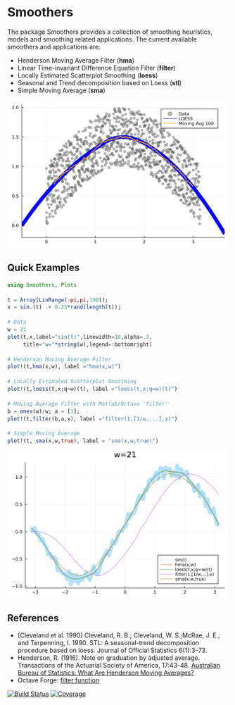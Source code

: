 # Smoothers

The package Smoothers provides a collection of smoothing heuristics, models and smoothing related applications. The current available smoothers and applications are:

* Henderson Moving Average Filter (**hma**)
* Linear Time-invariant Difference Equation Filter (**filter**)
* Locally Estimated Scatterplot Smoothing (**loess**)
* Seasonal and Trend decomposition based on Loess (**stl**) 
* Simple Moving Average (**sma**)

<img src="./docs/src/images/smoothers.png">

## Quick Examples

```julia  
using Smoothers, Plots

t = Array(LinRange(-pi,pi,100));
x = sin.(t) .+ 0.25*rand(length(t));

# Data
w = 21
plot(t,x,label="sin(t)",linewidth=10,alpha=.3,
     title="w="*string(w),legend=:bottomright)

# Henderson Moving Average Filter
plot!(t,hma(x,w), label ="hma(x,w)")

# Locally Estimated Scatterplot Smoothing
plot!(t,loess(t,x;q=w)(t), label ="loess(t,x;q=w)(t)")

# Moving Average Filter with Matlab/Octave 'filter'
b = ones(w)/w; a = [1];
plot!(t,filter(b,a,x), label ="filter(1,[1/w,...],x)")

# Simple Moving Average
plot!(t, sma(x,w,true), label = "sma(x,w,true)")
```
<img src="./docs/src/images/smoothers_examples.png">

## References

* [Cleveland et al. 1990]  Cleveland,  R.  B.;  Cleveland,  W.  S.;McRae, J. E.; and Terpenning, I.  1990.  STL: A seasonal-trend decomposition procedure based on loess. Journal of Official Statistics 6(1):3–73.
* Henderson, R. (1916). Note on graduation by adjusted average. Transactions of the Actuarial Society of America, 17:43-48. [Australian Bureau of Statistics: What Are Henderson Moving Averages?](https://www.abs.gov.au/websitedbs/d3310114.nsf/4a256353001af3ed4b2562bb00121564/5fc845406def2c3dca256ce100188f8e!OpenDocument#:~:text=WHAT%20ARE%20HENDERSON%20MOVING%20AVERAGES%3F)
* Octave Forge: [filter function](https://octave.sourceforge.io/octave/function/filter.html)

[![Build Status](https://github.com/viraltux/Smoothers.jl/workflows/CI/badge.svg)](https://github.com/viraltux/Smoothers.jl/actions)
[![Coverage](https://codecov.io/gh/viraltux/Smoothers.jl/branch/master/graph/badge.svg)](https://codecov.io/gh/viraltux/Smoothers.jl)
